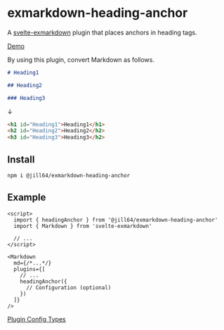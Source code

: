 # exmarkdown-heading-anchor

A [svelte-exmarkdown](https://github.com/ssssota/svelte-exmarkdown) plugin that places anchors in heading tags.

[Demo](https://jill64.github.io/exmarkdown-heading-anchor)

By using this plugin, convert Markdown as follows.

```markdown
# Heading1

## Heading2

### Heading3
```

↓

```html
<h1 id="Heading1">Heading1</h1>
<h2 id="Heading2">Heading2</h2>
<h3 id="Heading3">Heading3</h2>
```

## Install

```sh
npm i @jill64/exmarkdown-heading-anchor
```

## Example

```svelte
<script>
  import { headingAnchor } from '@jill64/exmarkdown-heading-anchor'
  import { Markdown } from 'svelte-exmarkdown'

  // ...
</script>

<Markdown
  md={/*...*/}
  plugins={[
    // ...
    headingAnchor({
      // Configuration (optional)
    })
  ]}
/>
```

[Plugin Config Types](./src/lib/types/Options.ts)
